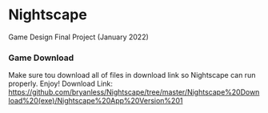 # Nightscape
Game Design Final Project (January 2022)

<!-- Add documentation here -->

### Game Download
Make sure tou download all of files in download link so Nightscape can run properly. Enjoy!
Download Link: https://github.com/bryanless/Nightscape/tree/master/Nightscape%20Download%20(exe)/Nightscape%20App%20Version%201
